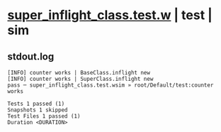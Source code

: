 # [super_inflight_class.test.w](../../../../../examples/tests/valid/super_inflight_class.test.w) | test | sim

## stdout.log
```log
[INFO] counter works | BaseClass.inflight new
[INFO] counter works | SuperClass.inflight new
pass ─ super_inflight_class.test.wsim » root/Default/test:counter works

Tests 1 passed (1)
Snapshots 1 skipped
Test Files 1 passed (1)
Duration <DURATION>
```

